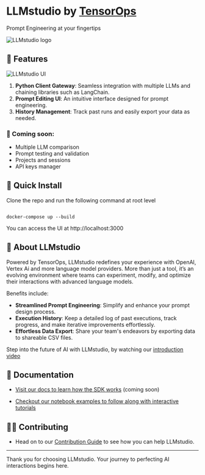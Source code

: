 # LLMstudio by [TensorOps](http://tensorops.ai "TensorOps")

Prompt Engineering at your fingertips

![LLMstudio logo](https://imgur.com/1DzAuaW.jpg)

## 🌟 Features

![LLMstudio UI](https://imgur.com/zBnhtTN.png)

1.  **Python Client Gateway**: Seamless integration with multiple LLMs and chaining libraries such as LangChain.
2.  **Prompt Editing UI**: An intuitive interface designed for prompt engineering.
3.  **History Management**: Track past runs and easily export your data as needed.

### 👀 Coming soon:

- Multiple LLM comparison
- Prompt testing and validation
- Projects and sessions
- API keys manager

## 🚀 Quick Install

Clone the repo and run the following command at root level

```

docker-compose up --build

```

You can access the UI at http://localhost:3000

## 🤔 About LLMstudio

Powered by TensorOps, LLMstudio redefines your experience with OpenAI, Vertex Ai and more language model providers. More than just a tool, it’s an evolving environment where teams can experiment, modify, and optimize their interactions with advanced language models.

Benefits include:

- **Streamlined Prompt Engineering**: Simplify and enhance your prompt design process.
- **Execution History**: Keep a detailed log of past executions, track progress, and make iterative improvements effortlessly.
- **Effortless Data Export**: Share your team's endeavors by exporting data to shareable CSV files.

Step into the future of AI with LLMstudio, by watching our [introduction video](https://www.youtube.com/watch?v=I9h701fbD18)

## 📖 Documentation

- [Visit our docs to learn how the SDK works](https://docs.llmstudio.ai) (coming soon)

- [Checkout our notebook examples to follow along with interactive tutorials](https://github.com/TensorOpsAI/LLMstudio/tree/main/examples)

## 👨‍💻 Contributing

- Head on to our [Contribution Guide](https://github.com/TensorOpsAI/LLMstudio/tree/main/CONTRIBUTING.md) to see how you can help LLMstudio.

---

Thank you for choosing LLMstudio. Your journey to perfecting AI interactions begins here.
